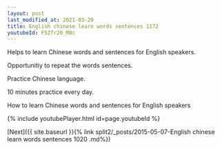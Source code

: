 ```yaml
---
layout: post
last_modified_at: 2021-03-29
title: English chinese learn words sentences 1172 
youtubeId: F5Zfr20_M8c
---
```

 
 
Helps to learn Chinese words and sentences for English speakers.

Opportunitiy to repeat the words sentences. 

Practice Chinese language. 
 
10 minutes practice every day. 
 
How to learn Chinese words and sentences for English speakers 
 
{% include youtubePlayer.html id=page.youtubeId %}
 
 
[Next]({{ site.baseurl }}{% link  split2/_posts/2015-05-07-English chinese learn words sentences 1020 .md%})
 
